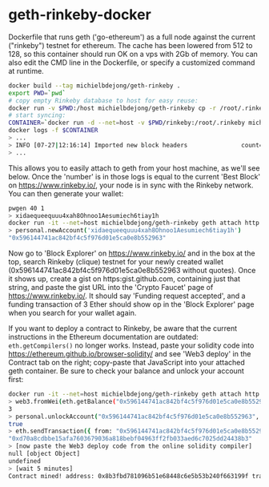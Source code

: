 # geth-rinkeby-docker
Dockerfile that runs geth ('go-ethereum') as a full node against the current ("rinkeby") testnet for ethereum.
The cache has been lowered from 512 to 128, so this container should run OK on a vps with 2Gb of memory.
You can also edit the CMD line in the Dockerfile, or specify a customized command at runtime.

```sh
docker build --tag michielbdejong/geth-rinkeby .
export PWD=`pwd`
# copy empty Rinkeby database to host for easy reuse:
docker run -v $PWD:/host michielbdejong/geth-rinkeby cp -r /root/.rinkeby /host/rinkeby
# start syncing:
CONTAINER=`docker run -d --net=host -v $PWD/rinkeby:/root/.rinkeby michielbdejong/geth-rinkeby`
docker logs -f $CONTAINER
> ...
> INFO [07-27|12:16:14] Imported new block headers               count=2048 elapsed=2.468s    number=104768 hash=c839e8…e23ba4 ignored=0
> ...
```

This allows you to easily attach to geth from your host machine, as we'll see below.
Once the 'number' is in those logs is equal to the current 'Best Block' on https://www.rinkeby.io/, your node is in sync with the Rinkeby network. You can then generate your wallet:

```sh
pwgen 40 1
> xidaequeequuu4xah8Ohnoo1Aesumiech6tiay1h
docker run -it --net=host michielbdejong/geth-rinkeby geth attach http://localhost:8545
> personal.newAccount('xidaequeequuu4xah8Ohnoo1Aesumiech6tiay1h')
"0x596144741ac842bf4c5f976d01e5ca0e8b552963"
```

Now go to 'Block Explorer' on https://www.rinkeby.io/ and in the box at the top, search Rinkeby (clique) testnet for your newly created wallet (0x596144741ac842bf4c5f976d01e5ca0e8b552963 without quotes).
Once it shows up, create a gist on https:gist.github.com, containing just that string, and paste the gist URL into the 'Crypto Faucet' page of https://www.rinkeby.io/.
It should say 'Funding request accepted', and a funding transaction of 3 Ether should show op in the 'Block Explorer' page when you search for your wallet again.

If you want to deploy a contract to Rinkeby, be aware that the current instructions in the Ethereum documentation are outdated: `eth.getCompilers()` no longer works.
Instead, paste your solidity code into https://ethereum.github.io/browser-solidity/ and see 'Web3 deploy' in the Contract tab on the right; copy-paste that JavaScript
into your attached geth container. Be sure to check your balance and unlock your account first:

```sh
docker run -it --net=host michielbdejong/geth-rinkeby geth attach http://localhost:8545
> web3.fromWei(eth.getBalance("0x596144741ac842bf4c5f976d01e5ca0e8b552963"), "ether")
3
> personal.unlockAccount("0x596144741ac842bf4c5f976d01e5ca0e8b552963", "xidaequeequuu4xah8Ohnoo1Aesumiech6tiay1h")
true
> eth.sendTransaction({ from: "0x596144741ac842bf4c5f976d01e5ca0e8b552963", to: "0x45a0c640b129e50c3da474cad9936dfd7d77868f", value: web3.toWei(0.01, "ether") })
"0xd70a8cdbbe15afa7603679036a818bebf04963ff2fb033aed6c7025dd24438b3"
> [now paste the Web3 deploy code from the online solidity compiler]
null [object Object]
undefined
> [wait 5 minutes]
Contract mined! address: 0x8b3fbd781096b51e68448c6e5b53b240f663199f transactionHash: 0x9ff7e7441898dde584b13c11768d78943b117b64ca8b906025459e45828d1b8f
```
